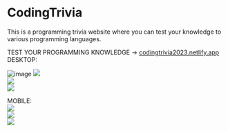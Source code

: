 # CodingTrivia
This is a programming trivia website where you can test your knowledge to various programming languages.

TEST YOUR PROGRAMMING KNOWLEDGE -> [codingtrivia2023.netlify.app](https://codingtrivia2023.netlify.app/)
<br>
DESKTOP:
<br>

![image](https://github.com/user-attachments/assets/95c4baed-07bb-43f3-a7b5-bbbc6313ae6d)
<img src="https://i.ibb.co/DkQmYMF/image.png"><br>
<img src="https://i.ibb.co/CQbPNTs/image.png"><br>
<img src="https://i.ibb.co/tXhbtq7/image.png"><br>

MOBILE:
<br>
<img src="https://i.ibb.co/SXbsHL9/image.png"><br>
<img src="https://i.ibb.co/VTM9v6T/image.png"><br>
<img src="https://i.ibb.co/stWkQwy/image.png"><br>
